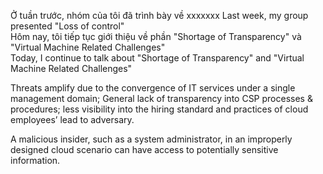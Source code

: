 <!-- Hello everyone, -->

<!-- My name is Nghia. -->

Ở tuần trước, nhóm của tôi đã trình bày về xxxxxxx
Last week, my group presented "Loss of control"  
Hôm nay, tôi tiếp tục giới thiệu về phần "Shortage of Transparency" và "Virtual Machine Related Challenges"  
Today, I continue to talk about "Shortage of Transparency" and "Virtual Machine Related Challenges"

<!-- !Malicious Insiders/Unauthorized Internal Access -->


Threats amplify due to the convergence of IT services under a single management domain; General lack of transparency into CSP processes \& procedures; less visibility into the hiring standard and practices of cloud employees’ lead to adversary.

A malicious insider, such as a system administrator, in an improperly designed cloud scenario can have access to potentially sensitive information.

<!-- Results: Espionage; hacker; organized crime; corporate espionage; spoofing; tampering, information disclosure; nation-state sponsored intrusion; Brand damage; financial impact; productivity losses; impact on business continuity, traditional security and disaster recovery  . -->


<!-- @  Tiếp theo về -->
<!-- Next  about -->

<!-- !Ambiguous ownership \& responsibility -->
<!-- Ambiguous ownership and responsibility -->
